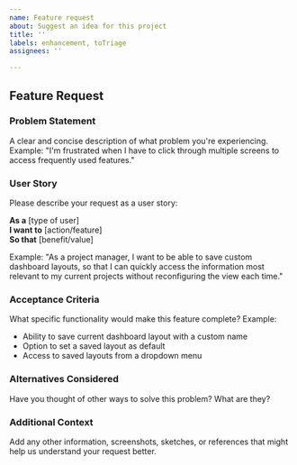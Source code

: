 ```yaml
---
name: Feature request
about: Suggest an idea for this project
title: ''
labels: enhancement, toTriage
assignees: ''

---
```


## Feature Request

### Problem Statement
A clear and concise description of what problem you're experiencing. 
Example: "I'm frustrated when I have to click through multiple screens to access frequently used features."

### User Story
Please describe your request as a user story:

**As a** [type of user]  
**I want to** [action/feature]  
**So that** [benefit/value]

Example: "As a project manager, I want to be able to save custom dashboard layouts, so that I can quickly access the information most relevant to my current projects without reconfiguring the view each time."

### Acceptance Criteria
What specific functionality would make this feature complete?
Example:
- Ability to save current dashboard layout with a custom name
- Option to set a saved layout as default
- Access to saved layouts from a dropdown menu

### Alternatives Considered
Have you thought of other ways to solve this problem? What are they?

### Additional Context
Add any other information, screenshots, sketches, or references that might help us understand your request better.
